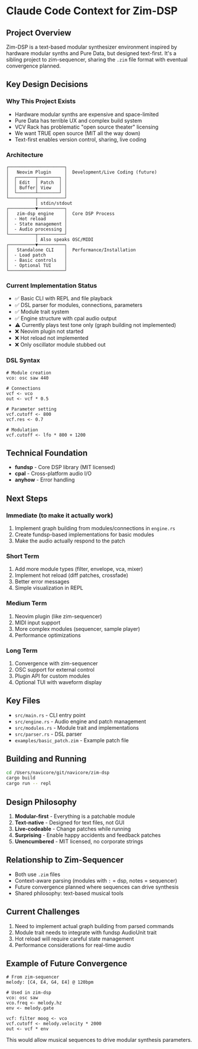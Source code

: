# Claude Code Context for Zim-DSP

## Project Overview
Zim-DSP is a text-based modular synthesizer environment inspired by hardware modular synths and Pure Data, but designed text-first. It's a sibling project to zim-sequencer, sharing the `.zim` file format with eventual convergence planned.

## Key Design Decisions

### Why This Project Exists
- Hardware modular synths are expensive and space-limited
- Pure Data has terrible UX and complex build system  
- VCV Rack has problematic "open source theater" licensing
- We want TRUE open source (MIT all the way down)
- Text-first enables version control, sharing, live coding

### Architecture
```
┌─────────────────────┐
│   Neovim Plugin     │  Development/Live Coding (future)
│  ┌───────┬────────┐ │
│  │ Edit  │ Patch  │ │
│  │ Buffer│ View   │ │
│  └───────┴────────┘ │
└──────────┬──────────┘
           │ stdin/stdout
┌──────────▼──────────┐
│   zim-dsp engine    │  Core DSP Process
│  - Hot reload       │
│  - State management │
│  - Audio processing │
└──────────┬──────────┘
           │ Also speaks OSC/MIDI
┌──────────▼──────────┐
│   Standalone CLI    │  Performance/Installation
│  - Load patch       │
│  - Basic controls   │
│  - Optional TUI     │
└─────────────────────┘
```

### Current Implementation Status
- ✅ Basic CLI with REPL and file playback
- ✅ DSL parser for modules, connections, parameters
- ✅ Module trait system
- ✅ Engine structure with cpal audio output
- ⚠️  Currently plays test tone only (graph building not implemented)
- ❌ Neovim plugin not started
- ❌ Hot reload not implemented
- ❌ Only oscillator module stubbed out

### DSL Syntax
```
# Module creation
vco: osc saw 440

# Connections
vcf <- vco
out <- vcf * 0.5

# Parameter setting
vcf.cutoff <- 800
vcf.res <- 0.7

# Modulation
vcf.cutoff <- lfo * 800 + 1200
```

## Technical Foundation
- **fundsp** - Core DSP library (MIT licensed)
- **cpal** - Cross-platform audio I/O
- **anyhow** - Error handling

## Next Steps

### Immediate (to make it actually work)
1. Implement graph building from modules/connections in `engine.rs`
2. Create fundsp-based implementations for basic modules
3. Make the audio actually respond to the patch

### Short Term
1. Add more module types (filter, envelope, vca, mixer)
2. Implement hot reload (diff patches, crossfade)
3. Better error messages
4. Simple visualization in REPL

### Medium Term
1. Neovim plugin (like zim-sequencer)
2. MIDI input support
3. More complex modules (sequencer, sample player)
4. Performance optimizations

### Long Term
1. Convergence with zim-sequencer
2. OSC support for external control
3. Plugin API for custom modules
4. Optional TUI with waveform display

## Key Files

- `src/main.rs` - CLI entry point
- `src/engine.rs` - Audio engine and patch management
- `src/modules.rs` - Module trait and implementations
- `src/parser.rs` - DSL parser
- `examples/basic_patch.zim` - Example patch file

## Building and Running

```bash
cd /Users/navicore/git/navicore/zim-dsp
cargo build
cargo run -- repl
```

## Design Philosophy

1. **Modular-first** - Everything is a patchable module
2. **Text-native** - Designed for text files, not GUI
3. **Live-codeable** - Change patches while running
4. **Surprising** - Enable happy accidents and feedback patches
5. **Unencumbered** - MIT licensed, no corporate strings

## Relationship to Zim-Sequencer

- Both use `.zim` files
- Context-aware parsing (modules with `:` = dsp, notes = sequencer)
- Future convergence planned where sequences can drive synthesis
- Shared philosophy: text-based musical tools

## Current Challenges

1. Need to implement actual graph building from parsed commands
2. Module trait needs to integrate with fundsp AudioUnit trait
3. Hot reload will require careful state management
4. Performance considerations for real-time audio

## Example of Future Convergence

```zim
# From zim-sequencer
melody: [C4, E4, G4, E4] @ 120bpm

# Used in zim-dsp
vco: osc saw
vco.freq <- melody.hz
env <- melody.gate

vcf: filter moog <- vco
vcf.cutoff <- melody.velocity * 2000
out <- vcf * env
```

This would allow musical sequences to drive modular synthesis parameters.